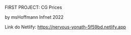 FIRST PROJECT: CG Prices

by msHoffmann
Infnet 2022

Link do Netlify: https://nervous-yonath-5f59bd.netlify.app
